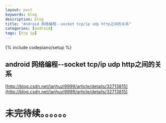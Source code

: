 ```yaml
---
layout: post
keywords: blog
description: blog
title: "Android 网络编程--socket tcp/ip udp http之间的关系"
categories: [android]
tags: [tcp ip]
---
```

{% include codepiano/setup %}


##  android 网络编程--socket tcp/ip udp http之间的关系

[http://blog.csdn.net/lanhuzi9999/article/details/32713815](http://blog.csdn.net/lanhuzi9999/article/details/32713815)

# 未完待续。。。。。。

